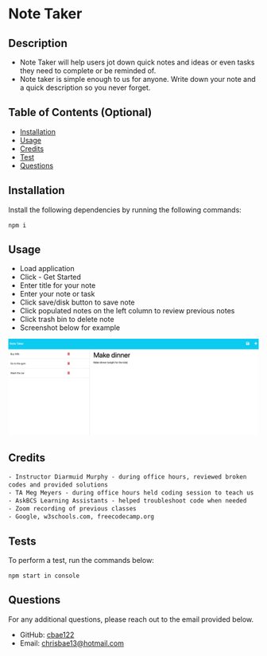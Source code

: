   # Note Taker

  

  ## Description
  
  - Note Taker will help users jot down quick notes and ideas or even tasks they need to complete or be reminded of. 
  - Note taker is simple enough to us for anyone. Write down your note and a quick description so you never forget.
  
  ## Table of Contents (Optional)
  
  - [Installation](#installation)
  - [Usage](#usage)
  - [Credits](#credits)
  - [Test](#tests)
  - [Questions](#questions)
  
  ## Installation
  
  Install the following dependencies by running the following commands:

  ```
  npm i
  ```

  ## Usage

  - Load application
  - Click - Get Started
  - Enter title for your note
  - Enter your note or task
  - Click save/disk button to save note
  - Click populated notes on the left column to review previous notes
  - Click trash bin to delete note
  - Screenshot below for example

  ![Note Taker.](./public/assets/images/Screenshot%202023-05-05%20at%2011.41.51%20AM.png)


  ## Credits
  
    - Instructor Diarmuid Murphy - during office hours, reviewed broken codes and provided solutions 
    - TA Meg Meyers - during office hours held coding session to teach us
    - AskBCS Learning Assistants - helped troubleshoot code when needed
    - Zoom recording of previous classes
    - Google, w3schools.com, freecodecamp.org

  ## Tests

  To perform a test, run the commands below:

  ```
  npm start in console
  ```

  ## Questions

  For any additional questions, please reach out to the email provided below.

  - GitHub: [cbae122](https://github.com/cbae122)
  - Email: chrisbae13@hotmail.com

